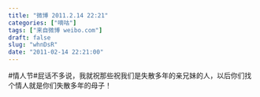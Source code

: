 ```yaml
---
title: "微博 2011.2.14 22:21"
categories: ["嘀咕"]
tags: ["来自微博 weibo.com"]
draft: false
slug: "whnDsR"
date: "2011-02-14 22:21:00"
---
```


<p>#情人节#屁话不多说，我就祝那些祝我们是失散多年的亲兄妹的人，以后你们找个情人就是你们失散多年的母子！ ​​​​</p>
